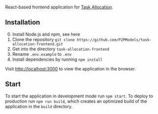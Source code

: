React-based frontend application for [Task Allocation](https://github.com/P2PModels/task-allocation-prototype).

## Installation

0. Install Node.js and npm, see here
1. Clone the repository `git clone https://github.com/P2PModels/task-allocation-frontend.git`
2. Get into the directory `task-allocation-frontend`
3. Rename `.env.example` to `.env`
4. Install dependencies by running `npm install`

Visit [http://localhost:3000](http://localhost:3000) to view the application 
in the browser.

## Start

To start the application in development mode run `npm start`. To deploy to
production run `npm run build`, which creates an optimized build of the 
application in the `build` directory.
